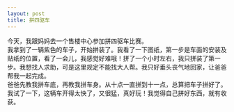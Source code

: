 ```yaml
---
layout: post
title: 拼四驱车
---
```



今天，我跟妈妈去一个售楼中心参加拼四驱车比赛。   
我拿到了一辆紫色的车子，开始拼装了。我看了一下图纸，第一步是车面的安装及贴纸的位置，看了一会儿，我感觉好难哦！拼了一个小时左右，我只拼装了第一步。我想找人求助，可是这里规定不能找大人帮。我只好垂头丧气地回家，让爸爸帮我一起完成。   
爸爸先教我拼车底，再教我拼车身。从十点一直拼到十一点，总算把车子拼好了。   
我试了一下，这辆车开得太快了，又很猛，真好玩！我觉得自己拼好东西，就有收获。   
